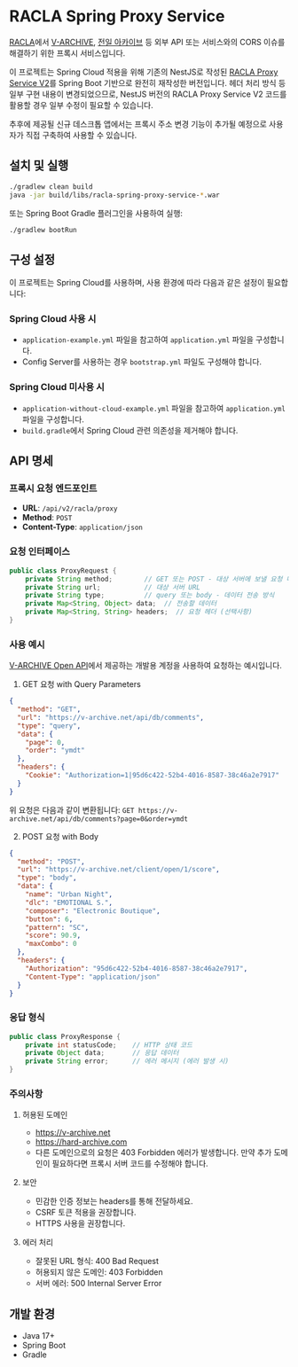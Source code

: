 # RACLA Spring Proxy Service

[RACLA](https://racla.app)에서 [V-ARCHIVE](https://v-archive.net), [전일 아카이브](https://hard-archive.com) 등 외부 API 또는 서비스와의 CORS 이슈를 해결하기 위한 프록시 서비스입니다.    

이 프로젝트는 Spring Cloud 적용을 위해 기존의 NestJS로 작성된 [RACLA Proxy Service V2](https://github.com/RACLA-DEV/racla-proxy-service-v2)를 Spring Boot 기반으로 완전히 재작성한 버전입니다. 헤더 처리 방식 등 일부 구현 내용이 변경되었으므로, NestJS 버전의 RACLA Proxy Service V2 코드를 활용할 경우 일부 수정이 필요할 수 있습니다.

추후에 제공될 신규 데스크톱 앱에서는 프록시 주소 변경 기능이 추가될 예정으로 사용자가 직접 구축하여 사용할 수 있습니다.

## 설치 및 실행

```bash
./gradlew clean build
java -jar build/libs/racla-spring-proxy-service-*.war
```

또는 Spring Boot Gradle 플러그인을 사용하여 실행:

```bash
./gradlew bootRun
```

## 구성 설정

이 프로젝트는 Spring Cloud를 사용하며, 사용 환경에 따라 다음과 같은 설정이 필요합니다:

### Spring Cloud 사용 시
- `application-example.yml` 파일을 참고하여 `application.yml` 파일을 구성합니다.
- Config Server를 사용하는 경우 `bootstrap.yml` 파일도 구성해야 합니다.

### Spring Cloud 미사용 시
- `application-without-cloud-example.yml` 파일을 참고하여 `application.yml` 파일을 구성합니다.
- `build.gradle`에서 Spring Cloud 관련 의존성을 제거해야 합니다.

## API 명세

### 프록시 요청 엔드포인트

- **URL**: `/api/v2/racla/proxy`
- **Method**: `POST`
- **Content-Type**: `application/json`

### 요청 인터페이스

```java
public class ProxyRequest {
    private String method;        // GET 또는 POST - 대상 서버에 보낼 요청 메소드
    private String url;           // 대상 서버 URL
    private String type;          // query 또는 body - 데이터 전송 방식
    private Map<String, Object> data;  // 전송할 데이터
    private Map<String, String> headers;  // 요청 헤더 (선택사항)
}
```

### 사용 예시

[V-ARCHIVE Open API](https://github.com/djmax-in/openapi)에서 제공하는 개발용 계정을 사용하여 요청하는 예시입니다.

1. GET 요청 with Query Parameters
```json
{
  "method": "GET",
  "url": "https://v-archive.net/api/db/comments",
  "type": "query",
  "data": {
    "page": 0,
    "order": "ymdt"
  },
  "headers": {
    "Cookie": "Authorization=1|95d6c422-52b4-4016-8587-38c46a2e7917"
  }
}
```
위 요청은 다음과 같이 변환됩니다: `GET https://v-archive.net/api/db/comments?page=0&order=ymdt`

2. POST 요청 with Body
```json
{
  "method": "POST",
  "url": "https://v-archive.net/client/open/1/score",
  "type": "body",
  "data": {
    "name": "Urban Night",
    "dlc": "EMOTIONAL S.",
    "composer": "Electronic Boutique",
    "button": 6,
    "pattern": "SC",
    "score": 90.9,
    "maxCombo": 0
  },
  "headers": {
    "Authorization": "95d6c422-52b4-4016-8587-38c46a2e7917",
    "Content-Type": "application/json"
  }
}
```

### 응답 형식

```java
public class ProxyResponse {
    private int statusCode;    // HTTP 상태 코드
    private Object data;       // 응답 데이터
    private String error;      // 에러 메시지 (에러 발생 시)
}
```

### 주의사항

1. 허용된 도메인
   - https://v-archive.net
   - https://hard-archive.com
   - 다른 도메인으로의 요청은 403 Forbidden 에러가 발생합니다. 만약 추가 도메인이 필요하다면 프록시 서버 코드를 수정해야 합니다.

2. 보안
   - 민감한 인증 정보는 headers를 통해 전달하세요.
   - CSRF 토큰 적용을 권장합니다.
   - HTTPS 사용을 권장합니다.

3. 에러 처리
   - 잘못된 URL 형식: 400 Bad Request
   - 허용되지 않은 도메인: 403 Forbidden
   - 서버 에러: 500 Internal Server Error

## 개발 환경

- Java 17+
- Spring Boot 
- Gradle 
